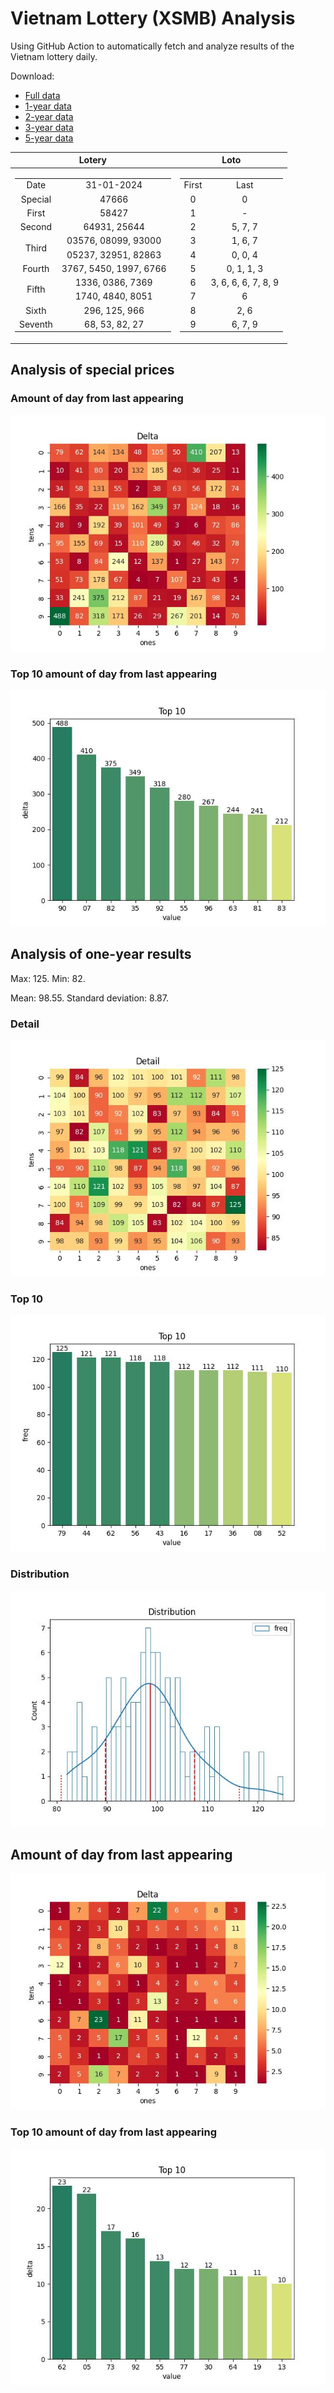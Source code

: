 # Vietnam Lottery (XSMB) Analysis

Using GitHub Action to automatically fetch and analyze results of the Vietnam lottery daily.

Download:

* [Full data](https://raw.githubusercontent.com/khiemdoan/vietnam-lottery-xsmb-analysis/main/results/xsmb.csv)
* [1-year data](https://raw.githubusercontent.com/khiemdoan/vietnam-lottery-xsmb-analysis/main/results/xsmb_1_year.csv)
* [2-year data](https://raw.githubusercontent.com/khiemdoan/vietnam-lottery-xsmb-analysis/main/results/xsmb_2_year.csv)
* [3-year data](https://raw.githubusercontent.com/khiemdoan/vietnam-lottery-xsmb-analysis/main/results/xsmb_3_year.csv)
* [5-year data](https://raw.githubusercontent.com/khiemdoan/vietnam-lottery-xsmb-analysis/main/results/xsmb_5_year.csv)

| Lotery      | Loto |
| :-----------: | :-----------: |
| <table><tr><td>Date</td><td>31-01-2024</td></tr><tr><td>Special</td><td>47666</td></tr><tr><td>First</td><td>58427</td></tr><tr><td>Second</td><td>64931, 25644</td></tr><tr><td rowspan="2">Third</td><td>03576, 08099, 93000</td></tr><tr><td>05237, 32951, 82863</td></tr><tr><td>Fourth</td><td>3767, 5450, 1997, 6766</td></tr><tr><td rowspan="2">Fifth</td><td>1336, 0386, 7369</td></tr><tr><td>1740, 4840, 8051</td></tr><tr><td>Sixth</td><td>296, 125, 966</td></tr><tr><td>Seventh</td><td>68, 53, 82, 27</td></tr></table> | <table><tr><td>First</td><td>Last</td></tr><tr><td>0</td><td>0</td></tr><tr><td>1</td><td>-</td></tr><tr><td>2</td><td>5, 7, 7</td></tr><tr><td>3</td><td>1, 6, 7</td></tr><tr><td>4</td><td>0, 0, 4</td></tr><tr><td>5</td><td>0, 1, 1, 3</td></tr><tr><td>6</td><td>3, 6, 6, 6, 7, 8, 9</td></tr><tr><td>7</td><td>6</td></tr><tr><td>8</td><td>2, 6</td></tr><tr><td>9</td><td>6, 7, 9</td></tr></table> |


<h2>Analysis of special prices</h2>

<h3>Amount of day from last appearing</h3>

![Delta](images/special_delta.jpg)

<h3>Top 10 amount of day from last appearing</h3>

![Delta top 10](images/special_delta_top_10.jpg)

<h2>Analysis of one-year results</h2>

Max: 125. Min: 82.

Mean: 98.55. Standard deviation: 8.87.

<h3>Detail</h3>

![Detail](images/heatmap.jpg)

<h3>Top 10</h3>

![Top 10](images/top-10.jpg)

<h3>Distribution</h3>

![Distribution](images/distribution.jpg)

<h2>Amount of day from last appearing</h2>

![Delta](images/delta.jpg)

<h3>Top 10 amount of day from last appearing</h3>

![Delta top 10](images/delta_top_10.jpg)